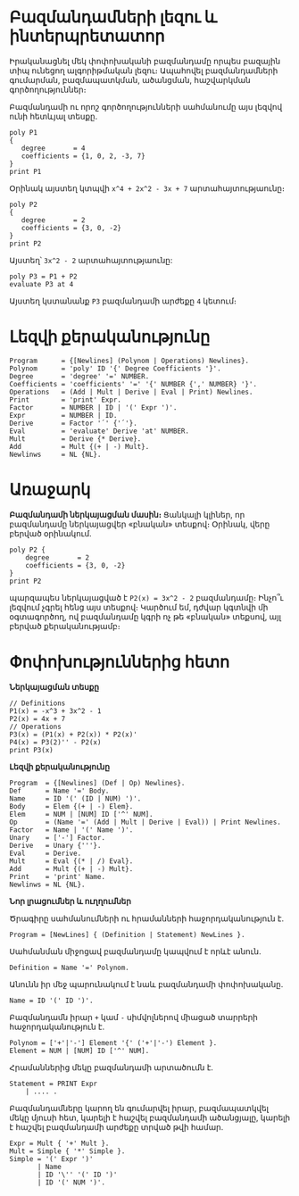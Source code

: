 # Բազմանդամների լեզու և ինտերպրետատոր

Իրականացնել մեկ փոփոխականի բազմանդամը որպես բազային տիպ ունեցող ալգորիթմական լեզու։ Ապահովել բազմանդամների գումարման, բազմապատկման, ածանցման, հաշվարկման գործողություններ։

Բազմանդամի ու որոշ գործողությունների սահմանումը այս լեզվով ունի հետևյալ տեսքը․
````
poly P1 
{
   degree       = 4
   coefficients = {1, 0, 2, -3, 7}
}
print P1
````
Օրինակ այստեղ կտպվի ````x^4 + 2x^2 - 3x + 7```` արտահայտությաունը։
````
poly P2
{
   degree       = 2
   coefficients = {3, 0, -2}
}
print P2
````
Այստեղ՝ ````3x^2 - 2```` արտահայտությաունը:
````
poly P3 = P1 + P2
evaluate P3 at 4
````
Այստեղ կստանանք ````P3```` բազմանդամի արժեքը ````4```` կետում։

# Լեզվի քերականությունը

````
Program      = {[Newlines] (Polynom | Operations) Newlines}.
Polynom      = 'poly' ID '{' Degree Coefficients '}'.
Degree       = 'degree' '=' NUMBER.
Coefficients = 'coefficients' '=' '{' NUMBER {',' NUMBER} '}'.
Operations   = (Add | Mult | Derive | Eval | Print) Newlines.
Print        = 'print' Expr.
Factor       = NUMBER | ID | '(' Expr ')'.
Expr         = NUMBER | ID.
Derive       = Factor '՛' {'՛'}.
Eval         = 'evaluate' Derive 'at' NUMBER.
Mult         = Derive {* Derive}.
Add          = Mult {(+ | -) Mult}.
Newlinws     = NL {NL}.
````

# Առաջարկ

__Բազմանդամի ներկայացման մասին։__ Ցանկալի կլիներ, որ բազմանդամը ներկայացվեր «բնական» տեսքով։ Օրինակ, վերը բերված օրինակում.
````
poly P2 {
    degree       = 2
    coefficients = {3, 0, -2}
}
print P2
````
պարզապես ներկայացված է `P2(x) = 3x^2 - 2` բազմանդամը։ Ինչո՞ւ լեզվում չգրել հենց այս տեսքով։ Կարծում եմ, դժվար կգտնվի մի օգտագործող, ով բազմանդամը կգրի ոչ թե «բնական» տեքսով, այլ բերված քերականությամբ։


# Փոփոխություններից հետո
__Ներկայացման տեսքը__
````
// Definitions
P1(x) = -x^3 + 3x^2 - 1
P2(x) = 4x + 7
// Operations
P3(x) = (P1(x) + P2(x)) * P2(x)'
P4(x) = P3(2)'' - P2(x)
print P3(x)
````

__Լեզվի քերականությունը__

````
Program  = {[Newlines] (Def | Op) Newlines}.
Def      = Name '=' Body.       
Name     = ID '(' (ID | NUM) ')'. 
Body     = Elem {(+ | -) Elem}.
Elem     = NUM | [NUM] ID ['^' NUM].
Op       = (Name '=' (Add | Mult | Derive | Eval)) | Print Newlines.
Factor   = Name | '(' Name ')'.
Unary    = ['-'] Factor.
Derive   = Unary {'''}.
Eval     = Derive.
Mult     = Eval {(* | /) Eval}.
Add      = Mult {(+ | -) Mult}.
Print    = 'print' Name.
Newlinws = NL {NL}.
````

__Նոր լրացումներ և ուղղումներ__


Ծրագիրը սահմանումների ու հրամանների հաջորդականություն է․

````
Program = [NewLines] { (Definition | Statement) NewLines }.
````

Սահմանման միջոցավ բազմանդամը կապվում է որևէ անուն․

````
Definition = Name '=' Polynom.
````

Անունն իր մեջ պարունակում է նաև բազմանդամի փոփոխականը․

````
Name = ID '(' ID ')'.
````

Բազմանդամն իրար `+` կամ `-` սիմվոլներով միացած տարրերի հաջորդականություն է․

````
Polynom = ['+'|'-'] Element '{' ('+'|'-') Element }.
Element = NUM | [NUM] ID ['^' NUM].
````

Հրամաններից մեկը բազմանդամի արտածումն է․

````
Statement = PRINT Expr
    | .... .
````

Բազմանդամները կարող են գումարվել իրար, բազմապատկվել մեկը մյուսի հետ, կարելի է հաշվել բազմանդամի ածանցյալը, կարելի է հաշվել բազմանդամի արժեքը տրված թվի համար․

````
Expr = Mult { '+' Mult }.
Mult = Simple { '*' Simple }.
Simple = '(' Expr ')'
       | Name
	   | ID '\'' '(' ID ')'
	   | ID '(' NUM ')'.
````

